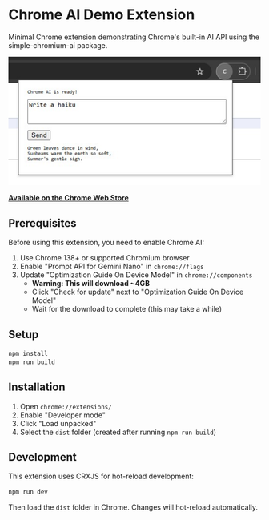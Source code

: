 # Chrome AI Demo Extension

Minimal Chrome extension demonstrating Chrome's built-in AI API using the simple-chromium-ai package.

![Chrome AI Demo Extension](../images/chrome_ai_demo.jpg)

**[Available on the Chrome Web Store](https://chromewebstore.google.com/detail/fihhgimeakbpnioianlhlejlblefeegn)**

## Prerequisites

Before using this extension, you need to enable Chrome AI:

1. Use Chrome 138+ or supported Chromium browser
2. Enable "Prompt API for Gemini Nano" in `chrome://flags`
3. Update "Optimization Guide On Device Model" in `chrome://components` 
   - **Warning: This will download ~4GB**
   - Click "Check for update" next to "Optimization Guide On Device Model"
   - Wait for the download to complete (this may take a while)

## Setup

```bash
npm install
npm run build
```

## Installation

1. Open `chrome://extensions/`
2. Enable "Developer mode"
3. Click "Load unpacked"
4. Select the `dist` folder (created after running `npm run build`)

## Development

This extension uses CRXJS for hot-reload development:

```bash
npm run dev
```

Then load the `dist` folder in Chrome. Changes will hot-reload automatically.